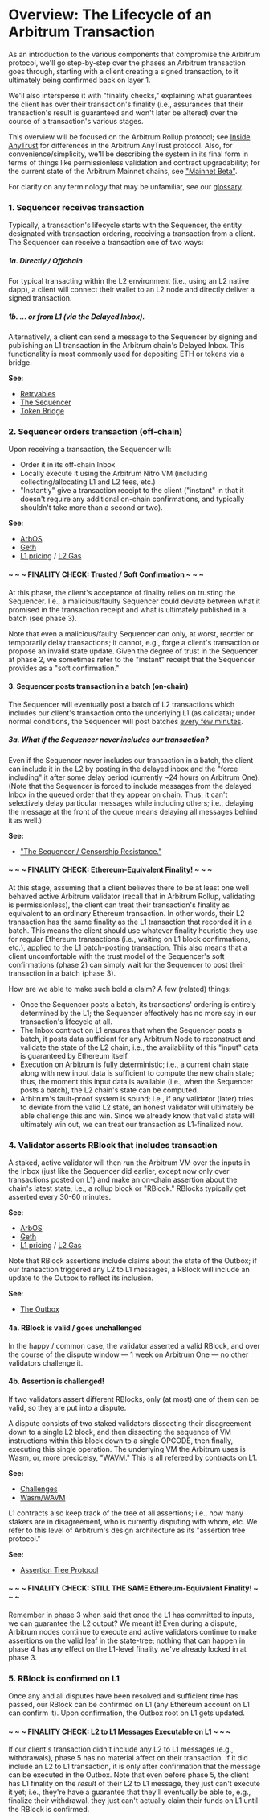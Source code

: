 # Overview: The Lifecycle of an Arbitrum Transaction

As an introduction to the various components that compromise the Arbitrum protocol, we'll go step-by-step over the phases an Arbitrum transaction goes through, starting with a client creating a signed transaction, to it ultimately being confirmed back on layer 1.

We'll also intersperse it with "finality checks," explaining what guarantees the client has over their transaction's finality (i.e., assurances that their transaction's result is guaranteed and won't later be altered) over the course of a transaction's various stages.

This overview will be focused on the Arbitrum Rollup protocol; see [Inside AnyTrust](./inside-anytrust.md) for differences in the Arbitrum AnyTrust protocol. Also, for convenience/simplicity, we'll be describing the system in its final form in terms of things like permissionless validation and contract upgradability; for the current state of the Arbitrum Mainnet chains, see ["Mainnet Beta"](./mainnet-beta.md).

For clarity on any terminology that may be unfamiliar, see our [glossary](./intro/glossary.md).

### 1. Sequencer receives transaction

Typically, a transaction's lifecycle starts with the Sequencer, the entity designated with transaction ordering, receiving a transaction from a client. The Sequencer can receive a transaction one of two ways:

##### 1a. Directly / Offchain

For typical transacting within the L2 environment (i.e., using an L2 native dapp), a client will connect their wallet to an L2 node and directly deliver a signed transaction.

##### 1b. ... or from L1 (via the Delayed Inbox).

Alternatively, a client can send a message to the Sequencer by signing and publishing an L1 transaction in the Arbitrum chain's Delayed Inbox. This functionality is most commonly used for depositing ETH or tokens via a bridge.

**See**:

- [Retryables](./arbos/l1-to-l2-messaging.md)
- [The Sequencer](./sequencer.md)
- [Token Bridge](./asset-bridging.md)

### 2. Sequencer orders transaction (off-chain)

Upon receiving a transaction, the Sequencer will:

- Order it in its off-chain Inbox
- Locally execute it using the Arbitrum Nitro VM (including collecting/allocating L1 and L2 fees, etc.)
- "Instantly" give a transaction receipt to the client ("instant" in that it doesn't require any additional on-chain confirmations, and typically shouldn't take more than a second or two).

**See**:

- [ArbOS](./arbos/arbos.md)
- [Geth](./arbos/geth.md)
- [L1 pricing](./arbos/l1-pricing.md) / [L2 Gas](./arbos/gas.md)

#### ~ ~ ~ FINALITY CHECK: Trusted / Soft Confirmation ~ ~ ~

At this phase, the client's acceptance of finality relies on trusting the Sequencer. I.e., a malicious/faulty Sequencer could deviate between what it promised in the transaction receipt and what is ultimately published in a batch (see phase 3).

Note that even a malicious/faulty Sequencer can only, at worst, reorder or temporarily delay transactions; it cannot, e.g., forge a client's transaction or propose an invalid state update. Given the degree of trust in the Sequencer at phase 2, we sometimes refer to the "instant" receipt that the Sequencer provides as a "soft confirmation."

#### 3. Sequencer posts transaction in a batch (on-chain)

The Sequencer will eventually post a batch of L2 transactions which includes our client's transaction onto the underlying L1 (as calldata); under normal conditions, the Sequencer will post batches [every few minutes](https://arbiscan.io/batches).

##### 3a. What if the Sequencer never includes our transaction?

Even if the Sequencer never includes our transaction in a batch, the client can include it in the L2 by posting in the delayed inbox and the "force including" it after some delay period (currently ~24 hours on Arbitrum One). (Note that the Sequencer is forced to include messages from the delayed Inbox in the queued order that they appear on chain. Thus, it can't selectively delay particular messages while including others; i.e., delaying the message at the front of the queue means delaying all messages behind it as well.)

**See:**

- ["The Sequencer / Censorship Resistance."](./sequencer.md)

#### ~ ~ ~ FINALITY CHECK: Ethereum-Equivalent Finality! ~ ~ ~

At this stage, assuming that a client believes there to be at least one well behaved active Arbitrum validator (recall that in Arbitrum Rollup, validating is permissionless), the client can treat their transaction's finality as equivalent to an ordinary Ethereum transaction. In other words, their L2 transaction has the same finality as the L1 transaction that recorded it in a batch. This means the client should use whatever finality heuristic they use for regular Ethereum transactions (i.e., waiting on L1 block confirmations, etc.), applied to the L1 batch-posting transaction. This also means that a client uncomfortable with the trust model of the Sequencer's soft confirmations (phase 2) can simply wait for the Sequencer to post their transaction in a batch (phase 3).

How are we able to make such bold a claim? A few (related) things:

- Once the Sequencer posts a batch, its transactions' ordering is entirely determined by the L1; the Sequencer effectively has no more say in our transaction's lifecycle at all.
- The Inbox contract on L1 ensures that when the Sequencer posts a batch, it posts data sufficient for any Arbitrum Node to reconstruct and validate the state of the L2 chain; i.e., the availability of this "input" data is guaranteed by Ethereum itself.
- Execution on Arbitrum is fully deterministic; i.e., a current chain state along with new input data is sufficient to compute the new chain state; thus, the moment this input data is available (i.e., when the Sequencer posts a batch), the L2 chain's state can be computed.
- Arbitrum's fault-proof system is sound; i.e., if any validator (later) tries to deviate from the valid L2 state, an honest validator will ultimately be able challenge this and win. Since we already know that valid state will ultimately win out, we can treat our transaction as L1-finalized now.

### 4. Validator asserts RBlock that includes transaction

A staked, active validator will then run the Arbitrum VM over the inputs in the Inbox (just like the Sequencer did earlier, except now only over transactions posted on L1) and make an on-chain assertion about the chain's latest state, i.e., a rollup block or "RBlock." RBlocks typically get asserted every 30-60 minutes.

**See**:

- [ArbOS](./arbos/arbos.md)
- [Geth](./arbos/geth.md)
- [L1 pricing](./arbos/l1-pricing.md) / [L2 Gas](./arbos/gas.md)

Note that RBlock assertions include claims about the state of the Outbox; if our transaction triggered any L2 to L1 messages, a RBlock will include an update to the Outbox to reflect its inclusion.

**See**:

- [The Outbox](./arbos/l2-to-l1-messaging.md)

#### 4a. RBlock is valid / goes unchallenged

In the happy / common case, the validator asserted a valid RBlock, and over the course of the dispute window — 1 week on Arbitrum One — no other validators challenge it.

#### 4b. Assertion is challenged!

If two validators assert different RBlocks, only (at most) one of them can be valid, so they are put into a dispute.

A dispute consists of two staked validators dissecting their disagreement down to a single L2 block, and then dissecting the sequence of VM instructions within this block down to a single OPCODE, then finally, executing this single operation. The underlying VM the Arbitrum uses is Wasm, or, more precicelsy, "WAVM." This is all refereed by contracts on L1.

**See:**

- [Challenges](./proving/challenge-manager.md)
- [Wasm/WAVM](./proving/wasm-to-wavm.md)

L1 contracts also keep track of the tree of all assertions; i.e., how many stakers are in disagreement, who is currently disputing with whom, etc. We refer to this level of Arbitrum's design architecture as its "assertion tree protocol."

**See:**

- [Assertion Tree Protocol](./assertion-tree.md)

#### ~ ~ ~ FINALITY CHECK: STILL THE SAME Ethereum-Equivalent Finality! ~ ~ ~

Remember in phase 3 when said that once the L1 has committed to inputs, we can guarantee the L2 output? We meant it! Even during a dispute, Arbitrum nodes continue to execute and active validators continue to make assertions on the valid leaf in the state-tree; nothing that can happen in phase 4 has any effect on the L1-level finality we've already locked in at phase 3.

### 5. RBlock is confirmed on L1

Once any and all disputes have been resolved and sufficient time has passed, our RBlock can be confirmed on L1 (any Ethereum account on L1 can confirm it). Upon confirmation, the Outbox root on L1 gets updated.

#### ~ ~ ~ FINALITY CHECK: L2 to L1 Messages Executable on L1 ~ ~ ~

If our client's transaction didn't include any L2 to L1 messages (e.g., withdrawals), phase 5 has no material affect on their transaction. If it did include an L2 to L1 transaction, it is only after confirmation that the message can be executed in the Outbox. Note that even before phase 5, the client has L1 finality on the _result_ of their L2 to L1 message, they just can't execute it yet; i.e., they're have a guarantee that they'll eventually be able to, e.g., finalize their withdrawal, they just can't actually claim their funds on L1 until the RBlock is confirmed.
